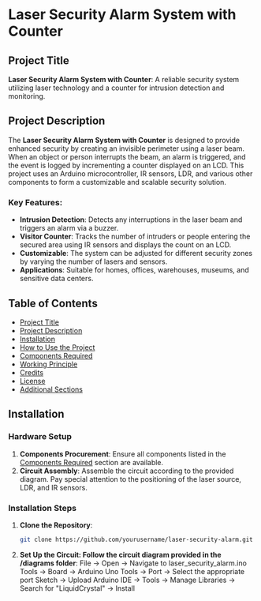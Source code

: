# Laser Security Alarm System with Counter

## Project Title

**Laser Security Alarm System with Counter**: A reliable security system utilizing laser technology and a counter for intrusion detection and monitoring.

## Project Description

The **Laser Security Alarm System with Counter** is designed to provide enhanced security by creating an invisible perimeter using a laser beam. When an object or person interrupts the beam, an alarm is triggered, and the event is logged by incrementing a counter displayed on an LCD. This project uses an Arduino microcontroller, IR sensors, LDR, and various other components to form a customizable and scalable security solution.

### Key Features:
- **Intrusion Detection**: Detects any interruptions in the laser beam and triggers an alarm via a buzzer.
- **Visitor Counter**: Tracks the number of intruders or people entering the secured area using IR sensors and displays the count on an LCD.
- **Customizable**: The system can be adjusted for different security zones by varying the number of lasers and sensors.
- **Applications**: Suitable for homes, offices, warehouses, museums, and sensitive data centers.

## Table of Contents

- [Project Title](#project-title)
- [Project Description](#project-description)
- [Installation](#installation)
- [How to Use the Project](#how-to-use-the-project)
- [Components Required](#components-required)
- [Working Principle](#working-principle)
- [Credits](#credits)
- [License](#license)
- [Additional Sections](#additional-sections)

##  Installation

### Hardware Setup
1. **Components Procurement**: Ensure all components listed in the  [Components Required](#components-required) section are available.
2. **Circuit Assembly**: Assemble the circuit according to the provided diagram. Pay special attention to the positioning of the laser source, LDR, and IR sensors.
### Installation Steps

1. **Clone the Repository**:
   ```bash
   git clone https://github.com/yourusername/laser-security-alarm.git
2. **Set Up the Circuit: Follow the circuit diagram provided in the /diagrams folder**:
File -> Open -> Navigate to laser_security_alarm.ino
Tools -> Board -> Arduino Uno
Tools -> Port -> Select the appropriate port
Sketch -> Upload
Arduino IDE -> Tools -> Manage Libraries -> Search for "LiquidCrystal" -> Install

